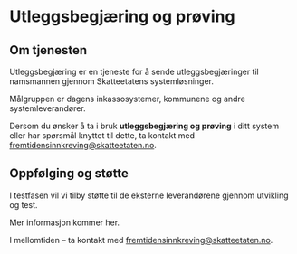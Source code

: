 # Utleggsbegjæring og prøving

## Om tjenesten

Utleggsbegjæring er en tjeneste for å sende utleggsbegjæringer til namsmannen gjennom Skatteetatens systemløsninger.

Målgruppen er dagens inkassosystemer, kommunene og andre systemleverandører.

Dersom du ønsker å ta i bruk **utleggsbegjæring og prøving** i ditt system eller har spørsmål knyttet til dette, ta kontakt med fremtidensinnkreving@skatteetaten.no.

## Oppfølging og støtte

I testfasen vil vi tilby støtte til de eksterne leverandørene gjennom utvikling og test.

Mer informasjon kommer her.

I mellomtiden – ta kontakt med fremtidensinnkreving@skatteetaten.no.
